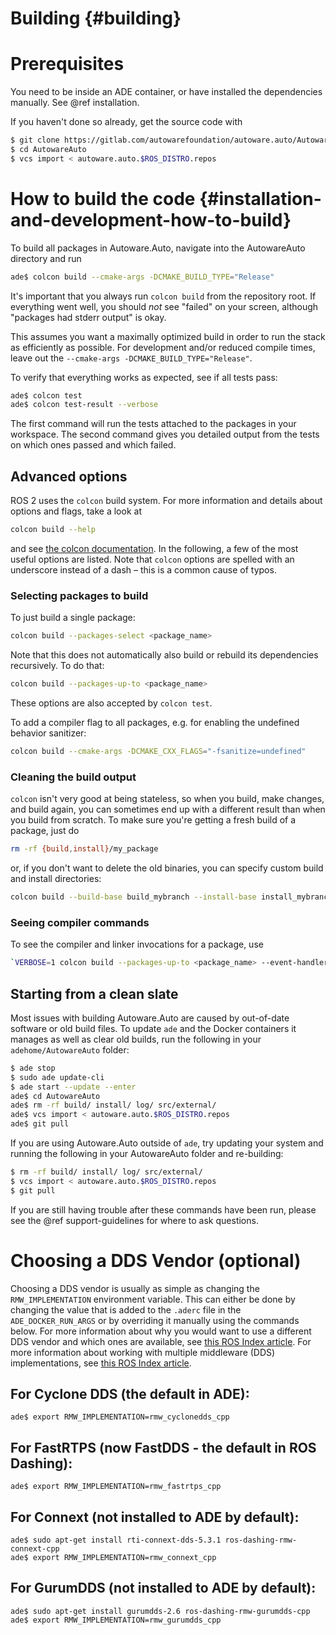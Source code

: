 Building {#building}
========

# Prerequisites
You need to be inside an ADE container, or have installed the dependencies manually. See @ref installation.

If you haven't done so already, get the source code with 

```bash
$ git clone https://gitlab.com/autowarefoundation/autoware.auto/AutowareAuto.git
$ cd AutowareAuto
$ vcs import < autoware.auto.$ROS_DISTRO.repos
```


# How to build the code {#installation-and-development-how-to-build}
To build all packages in Autoware.Auto, navigate into the AutowareAuto directory and run

```bash
ade$ colcon build --cmake-args -DCMAKE_BUILD_TYPE="Release"
```

It's important that you always run `colcon build` from the repository root. If everything went well, you should _not_ see "failed" on your screen, although "packages had stderr output" is okay.

This assumes you want a maximally optimized build in order to run the stack as efficiently as possible. For development and/or reduced compile times, leave out the `--cmake-args -DCMAKE_BUILD_TYPE="Release"`.

To verify that everything works as expected, see if all tests pass:

```bash
ade$ colcon test
ade$ colcon test-result --verbose
```
The first command will run the tests attached to the packages in your workspace.
The second command gives you detailed output from the tests on which ones passed and which failed.

## Advanced options
ROS 2 uses the `colcon` build system. For more information and details about options and flags, take a look at
```bash
colcon build --help
```
and see [the colcon documentation](https://colcon.readthedocs.io/en/released/user/quick-start.html). In the following, a few of the most useful options are listed.
Note that `colcon` options are spelled with an underscore instead of a dash – this is a common cause of typos.


### Selecting packages to build
To just build a single package:

```bash
colcon build --packages-select <package_name>
```

Note that this does not automatically also build or rebuild its dependencies recursively. To do that:

```bash
colcon build --packages-up-to <package_name>
```

These options are also accepted by `colcon test`.

To add a compiler flag to all packages, e.g. for enabling the undefined behavior sanitizer:
```bash
colcon build --cmake-args -DCMAKE_CXX_FLAGS="-fsanitize=undefined"
```

### Cleaning the build output
`colcon` isn't very good at being stateless, so when you build, make changes, and build again, you can sometimes end up with a different result than when you build from scratch. To make sure you're getting a fresh build of a package, just do

```bash
rm -rf {build,install}/my_package
```

or, if you don't want to delete the old binaries, you can specify custom build and install directories:

```bash
colcon build --build-base build_mybranch --install-base install_mybranch
```

### Seeing compiler commands
To see the compiler and linker invocations for a package, use 
```bash
`VERBOSE=1 colcon build --packages-up-to <package_name> --event-handlers console_direct+
```


## Starting from a clean slate

Most issues with building Autoware.Auto are caused by out-of-date software or old build files.
To update `ade` and the Docker containers it manages as well as clear old builds, run the following in your `adehome/AutowareAuto` folder:

```bash
$ ade stop
$ sudo ade update-cli
$ ade start --update --enter
ade$ cd AutowareAuto
ade$ rm -rf build/ install/ log/ src/external/
ade$ vcs import < autoware.auto.$ROS_DISTRO.repos
ade$ git pull
```

If you are using Autoware.Auto outside of `ade`, try updating your system and running the following in your AutowareAuto folder and re-building:

```bash
$ rm -rf build/ install/ log/ src/external/
$ vcs import < autoware.auto.$ROS_DISTRO.repos
$ git pull
```

If you are still having trouble after these commands have been run, please see the @ref support-guidelines for where to ask questions.




# Choosing a DDS Vendor (optional)

Choosing a DDS vendor is usually as simple as changing the `RMW_IMPLEMENTATION` environment variable.
This can either be done by changing the value that is added to the `.aderc` file in the `ADE_DOCKER_RUN_ARGS` or by overriding it manually using the commands below.
For more information about why you would want to use a different DDS vendor and which ones are available, see [this ROS Index article](https://index.ros.org/doc/ros2/Concepts/DDS-and-ROS-middleware-implementations/).
For more information about working with multiple middleware (DDS) implementations, see [this ROS Index article](https://index.ros.org/doc/ros2/Tutorials/Working-with-multiple-RMW-implementations/).

## For Cyclone DDS (the default in ADE):

```
ade$ export RMW_IMPLEMENTATION=rmw_cyclonedds_cpp
```

## For FastRTPS (now FastDDS - the default in ROS Dashing):
```
ade$ export RMW_IMPLEMENTATION=rmw_fastrtps_cpp
```

## For Connext (not installed to ADE by default):
```
ade$ sudo apt-get install rti-connext-dds-5.3.1 ros-dashing-rmw-connext-cpp
ade$ export RMW_IMPLEMENTATION=rmw_connext_cpp
```

## For GurumDDS (not installed to ADE by default):
```
ade$ sudo apt-get install gurumdds-2.6 ros-dashing-rmw-gurumdds-cpp
ade$ export RMW_IMPLEMENTATION=rmw_gurumdds_cpp
```